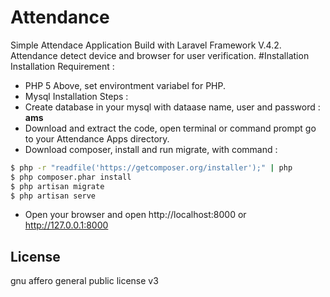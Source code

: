 # Attendance
Simple Attendace Application Build with Laravel Framework V.4.2. Attendance detect device and browser for user verification.
#Installation
Installation Requirement :
  - PHP 5 Above, set environtment variabel for PHP.
  - Mysql
Installation Steps :
  - Create database in your mysql with dataase name, user and password : **ams**
  - Download and extract the code, open terminal or command prompt go to your Attendance Apps directory.
  - Download composer, install and run migrate, with command : 
```sh
$ php -r "readfile('https://getcomposer.org/installer');" | php
$ php composer.phar install
$ php artisan migrate
$ php artisan serve
```
  - Open your browser and open http://localhost:8000 or http://127.0.0.1:8000
  
License
----

gnu affero general public license v3 